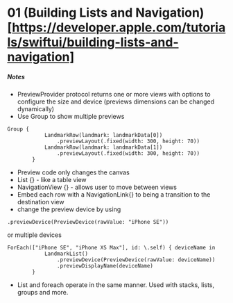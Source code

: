 # 01 (Building Lists and Navigation)[https://developer.apple.com/tutorials/swiftui/building-lists-and-navigation]

##### Notes
- PreviewProvider protocol returns one or more views with options to configure the size and device (previews dimensions can be changed dynamically)
- Use Group to show multiple previews
```
Group {
            LandmarkRow(landmark: landmarkData[0])
                .previewLayout(.fixed(width: 300, height: 70))
            LandmarkRow(landmark: landmarkData[1])
                .previewLayout(.fixed(width: 300, height: 70))
        }
```
- Preview code only changes the canvas
- List {} - like a table view
- NavigationView {} - allows user to move between views
- Embed each row with a NavigationLink{} to being a transition to the destination view
- change the preview device by using
```
.previewDevice(PreviewDevice(rawValue: "iPhone SE"))
```
or multiple devices
```
ForEach(["iPhone SE", "iPhone XS Max"], id: \.self) { deviceName in
            LandmarkList()
                .previewDevice(PreviewDevice(rawValue: deviceName))
                .previewDisplayName(deviceName)
        }
```
- List and foreach operate in the same manner. Used with stacks, lists, groups and more.

